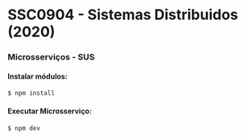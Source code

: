 # SSC0904 - Sistemas Distribuidos (2020)
<h3>Microsserviços - SUS</h3>

#### Instalar módulos:
`$ npm install`
#### Executar Microsserviço:
`$ npm dev`